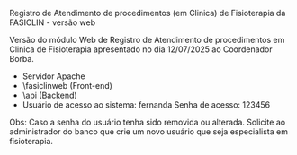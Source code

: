 
Registro de Atendimento de procedimentos (em Clinica) de Fisioterapia da FASICLIN - versão web

Versão do módulo Web de Registro de Atendimento de procedimentos em Clinica de Fisioterapia apresentado no dia 12/07/2025 ao Coordenador Borba.

- Servidor Apache
- \fasiclinweb (Front-end)
- \api (Backend)
- Usuário de acesso ao sistema: fernanda Senha de acesso: 123456

Obs: Caso a senha do usuário tenha sido removida ou alterada. Solicite ao administrador do banco que crie um novo usuário que seja especialista em fisioterapia.
